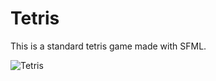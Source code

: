 <h1>Tetris</h1>
<p>This is a standard tetris game made with SFML.</p>

![Tetris](https://i.ibb.co/FWtqvhw/tetris.png)
